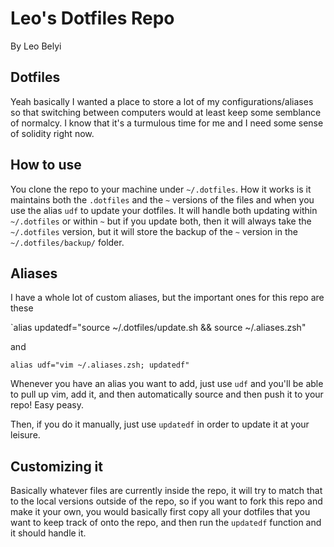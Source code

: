 # Leo's Dotfiles Repo
By Leo Belyi

## Dotfiles
Yeah basically I wanted a place to store a lot of my configurations/aliases so that switching between computers would at least keep some semblance of normalcy. I know that it's a turmulous time for me and I need some sense of solidity right now.

## How to use
You clone the repo to your machine under `~/.dotfiles`. How it works is it maintains both the `.dotfiles` and the `~` versions of the files and when you use the alias `udf` to update your dotfiles. It will handle both updating within `~/.dotfiles` or within `~` but if you update both, then it will always take the `~/.dotfiles` version, but it will store the backup of the `~` version in the `~/.dotfiles/backup/` folder.

## Aliases
I have a whole lot of custom aliases, but the important ones for this repo are these

`alias updatedf="source ~/.dotfiles/update.sh && source ~/.aliases.zsh"

and

`alias udf="vim ~/.aliases.zsh; updatedf"`

Whenever you have an alias you want to add, just use `udf` and you'll be able to pull up vim, add it, and then automatically source and then push it to your repo! Easy peasy.

Then, if you do it manually, just use `updatedf` in order to update it at your leisure.

## Customizing it
Basically whatever files are currently inside the repo, it will try to match that to the local versions outside of the repo, so if you want to fork this repo and make it your own, you would basically first copy all your dotfiles that you want to keep track of onto the repo, and then run the `updatedf` function and it should handle it.
